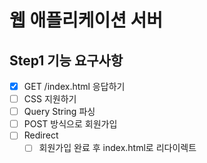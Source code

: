 # 웹 애플리케이션 서버
## Step1 기능 요구사항
- [x] GET /index.html 응답하기
- [ ] CSS 지원하기
- [ ] Query String 파싱
- [ ] POST 방식으로 회원가입
- [ ] Redirect
  - [ ] 회원가입 완료 후 index.html로 리다이렉트